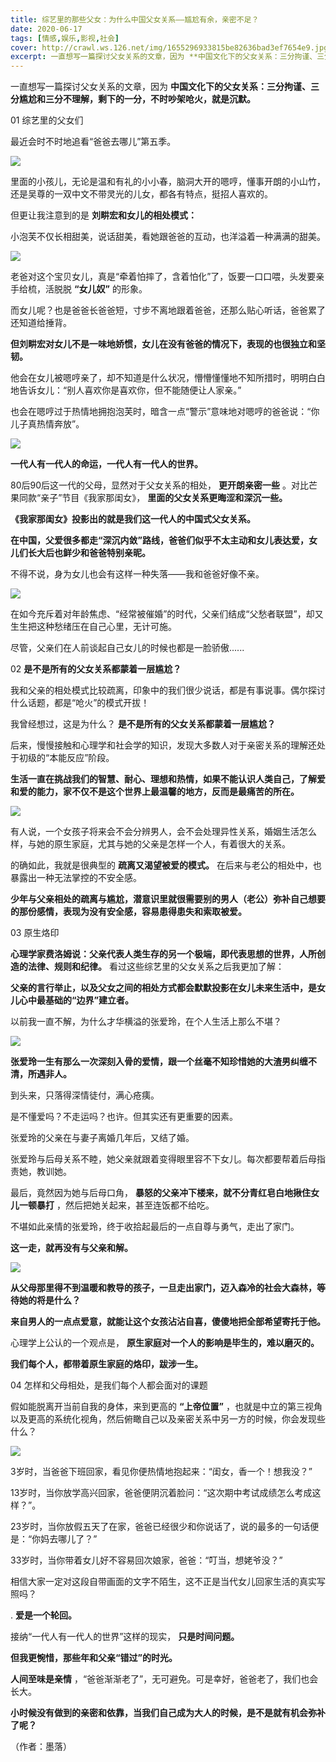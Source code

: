 ```yaml
---
title: 综艺里的那些父女：为什么中国父女关系——尴尬有余，亲密不足？
date: 2020-06-17
tags: [情感,娱乐,影视,社会]
cover: http://crawl.ws.126.net/img/1655296933815be82636bad3ef7654e9.jpg
excerpt: 一直想写一篇探讨父女关系的文章，因为 **中国文化下的父女关系：三分拘谨、三分尴尬和三分不理解，剩下的一分，不时吵架呛火，就是沉默。**01 综艺里的父女们最近会时不时地追看“爸爸去哪儿”第五季。
---
```

一直想写一篇探讨父女关系的文章，因为 **中国文化下的父女关系：三分拘谨、三分尴尬和三分不理解，剩下的一分，不时吵架呛火，就是沉默。**

01 综艺里的父女们

最近会时不时地追看“爸爸去哪儿”第五季。

![](http://crawl.ws.126.net/img/1655296933815be82636bad3ef7654e9.jpg)  

里面的小孩儿，无论是温和有礼的小小春，脑洞大开的嗯哼，懂事开朗的小山竹，还是吴尊的一双中文不带灵光的儿女，都各有特点，挺招人喜欢的。

但更让我注意到的是 **刘畊宏和女儿的相处模式：**

小泡芙不仅长相甜美，说话甜美，看她跟爸爸的互动，也洋溢着一种满满的甜美。

![](http://crawl.ws.126.net/img/62623c6b49d52ca4e28771810bcc8919.jpg)  

老爸对这个宝贝女儿，真是“牵着怕摔了，含着怕化”了，饭要一口口喂，头发要亲手给梳，活脱脱 **“女儿奴”** 的形象。

而女儿呢？也是爸爸长爸爸短，寸步不离地跟着爸爸，还那么贴心听话，爸爸累了还知道给捶背。

**但刘畊宏对女儿不是一味地娇惯，女儿在没有爸爸的情况下，表现的也很独立和坚韧。**

他会在女儿被嗯哼亲了，却不知道是什么状况，懵懵懂懂地不知所措时，明明白白地告诉女儿：“别人喜欢你是喜欢你，但不能随便让人家亲。”

也会在嗯哼过于热情地拥抱泡芙时，暗含一点“警示”意味地对嗯哼的爸爸说：“你儿子真热情奔放”。

![](http://crawl.ws.126.net/img/85f26445678b6a121e4d82a913cd137f.jpg)  

**一代人有一代人的命运，一代人有一代人的世界。**

80后90后这一代的父母，显然对于父女关系的相处， **更开朗亲密一些** 。对比芒果同款“亲子”节目《我家那闺女》，
**里面的父女关系更晦涩和深沉一些。**

**《我家那闺女》投影出的就是我们这一代人的中国式父女关系。**

**在中国，父爱很多都走“深沉内敛”路线，爸爸们似乎不太主动和女儿表达爱，女儿们长大后也鲜少和爸爸特别亲昵。**

不得不说，身为女儿也会有这样一种失落——我和爸爸好像不亲。

![](http://crawl.ws.126.net/img/a6b105f66e463768a203cc5b86a90281.jpg)  

在如今充斥着对年龄焦虑、“经常被催婚”的时代，父亲们结成“父愁者联盟”，却又生生把这种愁绪压在自己心里，无计可施。

尽管，父亲们在人前谈起自己女儿的时候也都是一脸骄傲......

02 **是不是所有的父女关系都蒙着一层尴尬？**

我和父亲的相处模式比较疏离，印象中的我们很少说话，都是有事说事。偶尔探讨什么话题，都是“呛火”的模式开拔！

我曾经想过，这是为什么？ **是不是所有的父女关系都蒙着一层尴尬？**

后来，慢慢接触和心理学和社会学的知识，发现大多数人对于亲密关系的理解还处于初级的“本能反应”阶段。

**生活一直在挑战我们的智慧、耐心、理想和热情，如果不能认识人类自己，了解爱和爱的能力，家不仅不是这个世界上最温馨的地方，反而是最痛苦的所在。**

![](http://crawl.ws.126.net/img/020da6b6dc60f666e3c7be83b08b22a4.jpg)  

有人说，一个女孩子将来会不会分辨男人，会不会处理异性关系，婚姻生活怎么样，与她的原生家庭，尤其与她的父亲是怎样一个人，有着很大的关系。

的确如此，我就是很典型的 **疏离又渴望被爱的模式。** 在后来与老公的相处中，也暴露出一种无法掌控的不安全感。

**少年与父亲相处的疏离与尴尬，潜意识里就很需要别的男人（老公）弥补自己想要的那份感情，表现为没有安全感，容易患得患失和索取被爱。**

03 原生烙印

**心理学家费洛姆说：父亲代表人类生存的另一个极端，即代表思想的世界，人所创造的法律、规则和纪律。** 看过这些综艺里的父女关系之后我更加了解：

**父亲的言行举止，以及父女之间的相处方式都会默默投影在女儿未来生活中，是女儿心中最基础的“边界”建立者。**

以前我一直不解，为什么才华横溢的张爱玲，在个人生活上那么不堪？

![](http://crawl.ws.126.net/img/2c4da1e7738e3e7f1d89fb4a169db90f.jpg)  

**张爱玲一生有那么一次深刻入骨的爱情，跟一个丝毫不知珍惜她的大渣男纠缠不清，所遇非人。**

到头来，只落得深情徒付，满心疮痍。

是不懂爱吗？不走运吗？也许。但其实还有更重要的因素。

张爱玲的父亲在与妻子离婚几年后，又结了婚。

张爱玲与后母关系不睦，她父亲就跟着变得眼里容不下女儿。每次都要帮着后母指责她，教训她。

最后，竟然因为她与后母口角， **暴怒的父亲冲下楼来，就不分青红皂白地揪住女儿一顿暴打** ，然后把她关起来，甚至连饭都不给吃。

不堪如此亲情的张爱玲，终于收拾起最后的一点自尊与勇气，走出了家门。

**这一走，就再没有与父亲和解。**

![](http://crawl.ws.126.net/img/a957e5774b3452189d02b02ff6b21836.jpg)  

**从父母那里得不到温暖和教导的孩子，一旦走出家门，迈入森冷的社会大森林，等待她的将是什么？**

**来自男人的一点点爱意，就能让这个女孩沾沾自喜，傻傻地把全部希望寄托于他。**

心理学上公认的一个观点是， **原生家庭对一个人的影响是毕生的，难以磨灭的。**

**我们每个人，都带着原生家庭的烙印，跋涉一生。**

04 怎样和父母相处，是我们每个人都会面对的课题

假如能脱离开当前自我的身体，来到更高的 **“上帝位置”**
，也就是中立的第三视角以及更高的系统化视角，然后俯瞰自己以及亲密关系中另一方的时候，你会发现些什么？

![](http://crawl.ws.126.net/img/2ac808a623a66111e9dbe041502a48e9.jpg)  

3岁时，当爸爸下班回家，看见你便热情地抱起来：“闺女，香一个！想我没？”

13岁时，当你放学高兴回家，爸爸便阴沉着脸问：“这次期中考试成绩怎么考成这样？”。

23岁时，当你放假五天了在家，爸爸已经很少和你说话了，说的最多的一句话便是：“你妈去哪儿了？”

33岁时，当你带着女儿好不容易回次娘家，爸爸：“叮当，想姥爷没？”

相信大家一定对这段自带画面的文字不陌生，这不正是当代女儿回家生活的真实写照吗？

. **爱是一个轮回。**

接纳“一代人有一代人的世界”这样的现实， **只是时间问题。**

**但我更惋惜，那些年和父亲“错过”的时光。**

**人间至味是亲情** ，“爸爸渐渐老了”，无可避免。可是幸好，爸爸老了，我们也会长大。

**小时候没有做到的亲密和依靠，当我们自己成为大人的时候，是不是就有机会弥补了呢？**

（作者：墨落）

